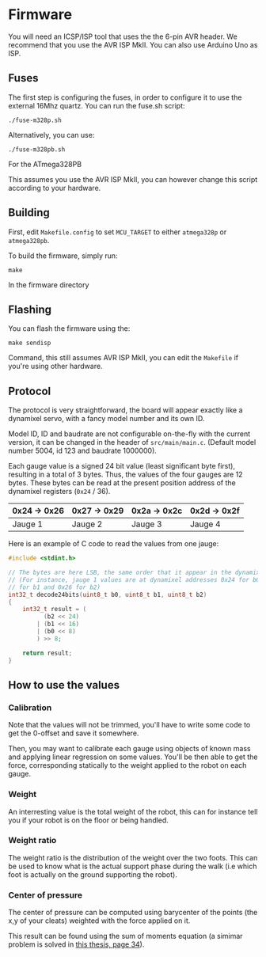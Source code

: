 # Firmware

You will need an ICSP/ISP tool that uses the the 6-pin AVR header. We recommend
that you use the AVR ISP MkII. You can also use Arduino Uno as ISP.

## Fuses

The first step is configuring the fuses, in order to configure it to use the
external 16Mhz quartz. You can run the fuse.sh script:

    ./fuse-m328p.sh

Alternatively, you can use:

    ./fuse-m328pb.sh

For the ATmega328PB

This assumes you use the AVR ISP MkII, you can however change this script according
to your hardware.

## Building

First, edit `Makefile.config` to set `MCU_TARGET` to either `atmega328p` or `atmega328pb`.

To build the firmware, simply run:

    make

In the firmware directory

## Flashing

You can flash the firmware using the:

    make sendisp

Command, this still assumes AVR ISP MkII, you can edit the `Makefile` if you're
using other hardware.

## Protocol

The protocol is very straightforward, the board will appear exactly like a dynamixel 
servo, with a fancy model number and its own ID.

Model ID, ID and baudrate are not configurable on-the-fly with the current version, it
can be changed in the header of `src/main/main.c`. (Default model number 5004, id 123 and baudrate
1000000).

Each gauge value is a signed 24 bit value (least significant byte first), resulting in a total
of 3 bytes. Thus, the values of the four gauges are 12 bytes. These bytes can be read at the 
present position address of the dynamixel registers (``0x24`` / 36).

0x24 &rarr; 0x26 | 0x27 &rarr; 0x29 | 0x2a &rarr; 0x2c | 0x2d &rarr; 0x2f
-------|--------|-------|--------
Jauge 1 | Jauge 2 | Jauge 3 | Jauge 4

Here is an example of C code to read the values from one jauge:

```C
#include <stdint.h>

// The bytes are here LSB, the same order that it appear in the dynamixel
// (For instance, jauge 1 values are at dynamixel addresses 0x24 for b0, 0x25 
// for b1 and 0x26 for b2)
int32_t decode24bits(uint8_t b0, uint8_t b1, uint8_t b2)
{
    int32_t result = (
          (b2 << 24)
        | (b1 << 16)
        | (b0 << 8)
        ) >> 8;

    return result;
}
```

## How to use the values

### Calibration

Note that the values will not be trimmed, you'll have to write some code to get the 0-offset
and save it somewhere.

Then, you may want to calibrate each gauge using objects of known mass and applying linear 
regression on some values. You'll be then able to get the force, corresponding statically
to the weight applied to the robot on each gauge.

### Weight

An interresting value is the total weight of the robot, this can for instance tell you if your 
robot is on the floor or being handled.

### Weight ratio

The weight ratio is the distribution of the weight over the two foots. This can be used to know
what is the actual support phase during the walk (i.e which foot is actually on the ground supporting
the robot).

### Center of pressure

The center of pressure can be computed using barycenter of the points (the x,y of your cleats) weighted
with the force applied on it.

This result can be found using the sum of moments equation (a simimar problem is solved in [this
thesis, page 34](http://ir.library.oregonstate.edu/xmlui/bitstream/handle/1957/29797/SchaferChristopherA2005.pdf)).

